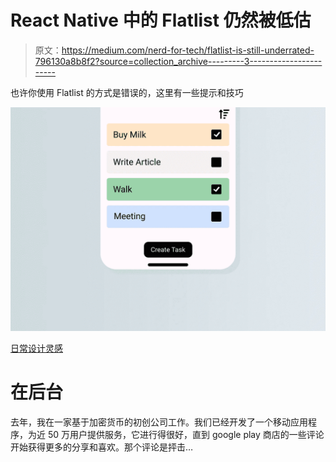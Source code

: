 # React Native 中的 Flatlist 仍然被低估

> 原文：<https://medium.com/nerd-for-tech/flatlist-is-still-underrated-796130a8b8f2?source=collection_archive---------3----------------------->

也许你使用 Flatlist 的方式是错误的，这里有一些提示和技巧

![](img/0b6890981dde49c4da6505e3f80ec37c.png)

[日常设计灵感](http://ihatrereading.in/creativity)

# 在后台

去年，我在一家基于加密货币的初创公司工作。我们已经开发了一个移动应用程序，为近 50 万用户提供服务，它进行得很好，直到 google play 商店的一些评论开始获得更多的分享和喜欢。那个评论是抨击…